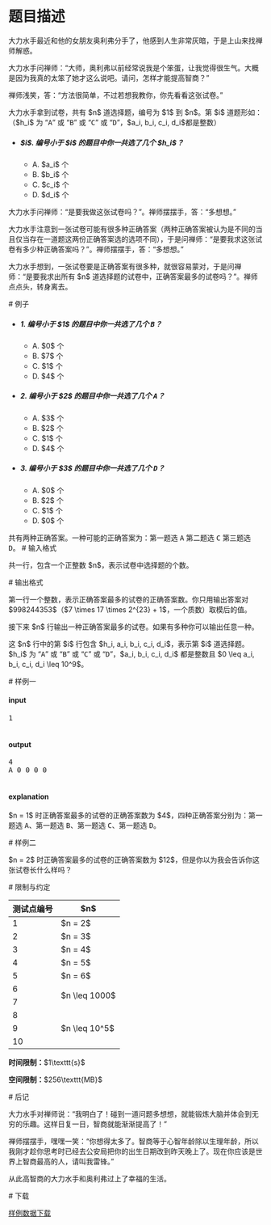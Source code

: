 # 题目描述

<p>大力水手最近和他的女朋友奥利弗分手了，他感到人生非常灰暗，于是上山来找禅师解惑。</p>
<p>大力水手问禅师：“大师，奥利弗以前经常说我是个笨蛋，让我觉得很生气。大概是因为我真的太笨了她才这么说吧。请问，怎样才能提高智商？”</p>
<p>禅师浅笑，答：“方法很简单，不过若想我教你，你先看看这张试卷。”</p>
<p>大力水手拿到试卷，共有 $n$ 道选择题，编号为 $1$ 到 $n$。第 $i$ 道题形如：（$h_i$ 为 “<samp>A</samp>” 或 “<samp>B</samp>” 或 “<samp>C</samp>” 或 “<samp>D</samp>”，$a_i, b_i, c_i, d_i$都是整数）</p>
<ul class="list-group"><li class="list-group-item">
        <h5 class="list-group-item-heading">
        $i$. 编号小于 $i$ 的题目中你一共选了几个 $h_i$？
        </h5>
        <ul class="list-inline"><li>A. $a_i$ 个</li>
              <li>B. $b_i$ 个</li>
              <li>C. $c_i$ 个</li>
            <li>D. $d_i$ 个</li>
        </ul></li>
</ul><p>大力水手问禅师：“是要我做这张试卷吗？”。禅师摆摆手，答：“多想想。”</p>
<p>大力水手注意到一张试卷可能有很多种正确答案（两种正确答案被认为是不同的当且仅当存在一道题这两份正确答案选的选项不同），于是问禅师：“是要我求这张试卷有多少种正确答案吗？”。禅师摆摆手，答：“多想想。”</p>
<p>大力水手想到，一张试卷要是正确答案有很多种，就很容易蒙对，于是问禅师：“是要我求出所有 $n$ 道选择题的试卷中，正确答案最多的试卷吗？”。禅师点点头，转身离去。</p>
# 例子


<p></p><ul class="list-group"><li class="list-group-item">
        <h5 class="list-group-item-heading">
        1. 编号小于 $1$ 的题目中你一共选了几个 <samp>B</samp>？
        </h5>
        <ul class="list-inline"><li>A. $0$ 个</li>
          <li>B. $7$ 个</li>
          <li>C. $1$ 个</li>
          <li>D. $4$ 个</li>
        </ul></li>
    <li class="list-group-item">
        <h5 class="list-group-item-heading">
        2. 编号小于 $2$ 的题目中你一共选了几个 <samp>A</samp>？
        </h5>
        <ul class="list-inline"><li>A. $3$ 个</li>
            <li>B. $2$ 个</li>
            <li>C. $1$ 个</li>
            <li>D. $4$ 个</li>
        </ul></li>
    <li class="list-group-item">
        <h5 class="list-group-item-heading">
        3. 编号小于 $3$ 的题目中你一共选了几个 <samp>D</samp>？
        </h5>
        <ul class="list-inline"><li>A. $0$ 个</li>
            <li>B. $2$ 个</li>
            <li>C. $1$ 个</li>
            <li>D. $0$ 个</li>
        </ul></li>
</ul>
共有两种正确答案。一种可能的正确答案为：第一题选 <samp>A</samp> 第二题选 <samp>C</samp> 第三题选 <samp>D</samp>。
# 输入格式


<p>共一行，包含一个正整数 $n$，表示试卷中选择题的个数。</p>
# 输出格式


<p>第一行一个整数，表示正确答案最多的试卷的正确答案数。你只用输出答案对 $998244353$（$7 \times 17 \times 2^{23} + 1$，一个质数）取模后的值。</p>
<p>接下来 $n$ 行输出一种正确答案最多的试卷。如果有多种你可以输出任意一种。</p>
<p>这 $n$ 行中的第 $i$ 行包含 $h_i, a_i, b_i, c_i, d_i$，表示第 $i$ 道选择题。$h_i$ 为 “<samp>A</samp>” 或 “<samp>B</samp>” 或 “<samp>C</samp>” 或 “<samp>D</samp>”，$a_i, b_i, c_i, d_i$ 都是整数且 $0 \leq a_i, b_i, c_i, d_i \leq 10^9$。</p>
# 样例一


<h4>input</h4>
<pre>1

</pre>

<h4>output</h4>
<pre>4
A 0 0 0 0

</pre>

<h4>explanation</h4>
<p>$n = 1$ 时正确答案最多的试卷的正确答案数为 $4$，四种正确答案分别为：第一题选 <samp>A</samp>、第一题选 <samp>B</samp>、第一题选 <samp>C</samp>、第一题选 <samp>D</samp>。</p>
# 样例二


<p>$n = 2$ 时正确答案最多的试卷的正确答案数为 $12$，但是你以为我会告诉你这张试卷长什么样吗？</p>
# 限制与约定


<div class="table-responsive">
<table class="table table-bordered table-text-center table-vertical-middle"><thead><tr><th>测试点编号</th>
<th>$n$</th>
</tr></thead><tbody><tr><td>1</td><td>$n = 2$</td></tr><tr><td>2</td><td>$n = 3$</td></tr><tr><td>3</td><td>$n = 4$</td></tr><tr><td>4</td><td>$n = 5$</td></tr><tr><td>5</td><td>$n = 6$</td></tr><tr><td>6</td><td rowspan="2">$n \leq 1000$</td></tr><tr><td>7</td></tr><tr><td>8</td><td rowspan="3">$n \leq 10^5$</td></tr><tr><td>9</td></tr><tr><td>10</td></tr></tbody></table></div>

<p><strong>时间限制：</strong>$1\texttt{s}$</p>
<p><strong>空间限制：</strong>$256\texttt{MB}$</p>
# 后记


<p>大力水手对禅师说：“我明白了！碰到一道问题多想想，就能锻炼大脑并体会到无穷的乐趣。这样日复一日，智商就能渐渐提高了！”</p>
<p>禅师摆摆手，嘿嘿一笑：“你想得太多了。智商等于心智年龄除以生理年龄，所以我刚才趁你思考时已经去公安局把你的出生日期改到昨天晚上了。现在你应该是世界上智商最高的人，请叫我雷锋。”</p>
<p>从此高智商的大力水手和奥利弗过上了幸福的生活。</p>
# 下载


<p><a href="/download.php?type=problem&amp;id=60">样例数据下载</a></p>
